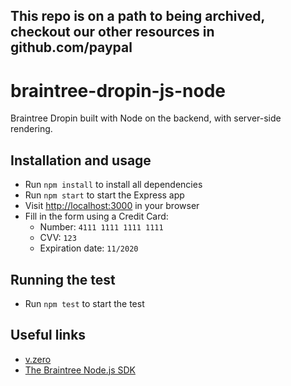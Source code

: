 <h2>This repo is on a path to being archived, checkout our other resources in github.com/paypal</h2>

# braintree-dropin-js-node
Braintree Dropin built with Node on the backend, with server-side rendering.

## Installation and usage

* Run `npm install` to install all dependencies
* Run `npm start` to start the Express app
* Visit [http://localhost:3000](http://localhost:3000) in your browser
* Fill in the form using a Credit Card:
    * Number: `4111 1111 1111 1111`
    * CVV: `123`
    * Expiration date: `11/2020`

## Running the test

* Run `npm test` to start the test

## Useful links

* [v.zero](https://www.braintreepayments.com/v.zero)
* [The Braintree Node.js SDK](https://developers.braintreepayments.com/javascript+node/sdk/server/overview)
